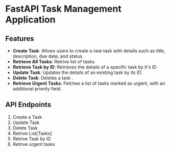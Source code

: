 # FastAPI Task Management Application

## Features

- **Create Task**: Allows users to create a new task with details such as title, description, due date, and status.
- **Retrieve All Tasks**: Retrive list of tasks.
- **Retrieve Task by ID**: Retrieves the details of a specific task by it's ID
- **Update Task**: Updates the details of an existing task by its ID.
- **Delete Task**: Deletes a task .
- **Retrieve Urgent Tasks**: Fetches a list of tasks marked as urgent, with an additional priority field.

## API Endpoints

1.  Create a Task
2.  Update Task
3.  Delete Task
4.  Retrive List[Tasks]
5.  Retrive Task by ID
6.  Retrive urgent tasks
